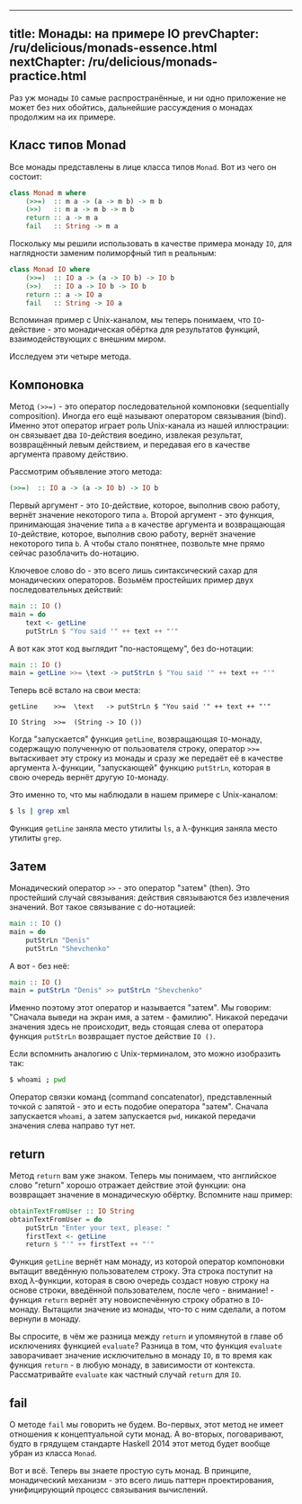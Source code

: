 ----
title: Монады: на примере IO
prevChapter: /ru/delicious/monads-essence.html
nextChapter: /ru/delicious/monads-practice.html
----

Раз уж монады `IO` самые распространённые, и ни одно приложение не может без них обойтись, дальнейшие рассуждения о монадах продолжим на их примере.

## Класс типов Monad

Все монады представлены в лице класса типов `Monad`. Вот из чего он состоит:

```haskell
class Monad m where
    (>>=)  :: m a -> (a -> m b) -> m b
    (>>)   :: m a -> m b -> m b
    return :: a -> m a
    fail   :: String -> m a
```

Поскольку мы решили использовать в качестве примера монаду `IO`, для наглядности заменим полиморфный тип `m` реальным:

```haskell
class Monad IO where
    (>>=)  :: IO a -> (a -> IO b) -> IO b
    (>>)   :: IO a -> IO b -> IO b
    return :: a -> IO a
    fail   :: String -> IO a
```

Вспоминая пример с Unix-каналом, мы теперь понимаем, что `IO`-действие - это монадическая обёртка для результатов функций, взаимодействующих с внешним миром.

Исследуем эти четыре метода.

## Компоновка

Метод `(>>=)` - это оператор последовательной компоновки (sequentially composition). Иногда его ещё называют оператором связывания (bind). Именно этот оператор играет роль Unix-канала из нашей иллюстрации: он связывает два `IO`-действия воедино, извлекая результат, возвращённый левым действием, и передавая его в качестве аргумента правому действию.

Рассмотрим объявление этого метода:

```haskell
(>>=)  :: IO a -> (a -> IO b) -> IO b
```

Первый аргумент - это `IO`-действие, которое, выполнив свою работу, вернёт значение некоторого типа `a`. Второй аргумент - это функция, принимающая значение типа `a` в качестве аргумента и возвращающая `IO`-действие, которое, выполнив свою работу, вернёт значение некоторого типа `b`. А чтобы стало понятнее, позвольте мне прямо сейчас разоблачить do-нотацию.

Ключевое слово do - это всего лишь синтаксический сахар для монадических операторов. Возьмём простейших пример двух последовательных действий:

```haskell
main :: IO ()
main = do
    text <- getLine
    putStrLn $ "You said '" ++ text ++ "'"
```

А вот как этот код выглядит "по-настоящему", без do-нотации:

```haskell
main :: IO ()
main = getLine >>= \text -> putStrLn $ "You said '" ++ text ++ "'"
```

Теперь всё встало на свои места:

    getLine    >>=  \text   -> putStrLn $ "You said '" ++ text ++ "'"

    IO String  >>=  (String -> IO ()) 

Когда "запускается" функция `getLine`, возвращающая `IO`-монаду, содержащую полученную от пользователя строку, оператор `>>=` вытаскивает эту строку из монады и сразу же передаёт её в качестве аргумента λ-функции, "запускающей" функцию `putStrLn`, которая в свою очередь вернёт другую `IO`-монаду.

Это именно то, что мы наблюдали в нашем примере с Unix-каналом:

```bash
$ ls | grep xml
```

Функция `getLine` заняла место утилиты `ls`, а λ-функция заняла место утилиты `grep`.

## Затем

Монадический оператор `>>` - это оператор "затем" (then). Это простейший случай связывания: действия связываются без извлечения значений. Вот такое связывание с do-нотацией:

```haskell
main :: IO ()
main = do
    putStrLn "Denis"
    putStrLn "Shevchenko"
```

А вот - без неё:

```haskell
main :: IO ()
main = putStrLn "Denis" >> putStrLn "Shevchenko"
```

Именно поэтому этот оператор и называется "затем". Мы говорим: "Сначала выведи на экран имя, а затем - фамилию". Никакой передачи значения здесь не происходит, ведь стоящая слева от оператора функция `putStrLn` возвращает пустое действие `IO ()`.

Если вспомнить аналогию с Unix-терминалом, это можно изобразить так:

```bash
$ whoami ; pwd
```

Оператор связки команд (command concatenator), представленный точкой с запятой - это и есть подобие оператора "затем". Сначала запускается `whoami`, а затем запускается `pwd`, никакой передачи значения слева направо тут нет.

## return

Метод `return` вам уже знаком. Теперь мы понимаем, что английское слово "return" хорошо отражает действие этой функции: она возвращает значение в монадическую обёртку. Вспомните наш пример:

```haskell
obtainTextFromUser :: IO String
obtainTextFromUser = do
    putStrLn "Enter your text, please: "
    firstText <- getLine
    return $ "'" ++ firstText ++ "'"
```

Функция `getLine` вернёт нам монаду, из которой оператор компоновки вытащит введённую пользователем строку. Эта строка поступит на вход λ-функции, которая в свою очередь создаст новую строку на основе строки, введённой пользователем, после чего - внимание! - функция `return` вернёт эту новоиспечённую строку обратно в `IO`-монаду. Вытащили значение из монады, что-то с ним сделали, а потом вернули в монаду.

Вы спросите, в чём же разница между `return` и упомянутой в главе об исключениях функцией `evaluate`? Разница в том, что функция `evaluate` заворачивает значение исключительно в монаду `IO`, в то время как функция `return` - в любую монаду, в зависимости от контекста. Рассматривайте `evaluate` как частный случай `return` для `IO`.

## fail

О методе `fail` мы говорить не будем. Во-первых, этот метод не имеет отношения к концептуальной сути монад. А во-вторых, поговаривают, будто в грядущем стандарте Haskell 2014 этот метод будет вообще убран из класса `Monad`.

Вот и всё. Теперь вы знаете простую суть монад. В принципе, монадический механизм - это всего лишь паттерн проектирования, унифицирующий процесс связывания вычислений.


